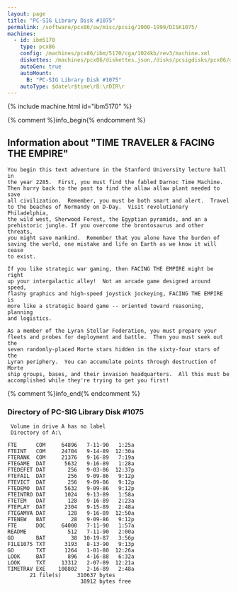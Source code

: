 ```yaml
---
layout: page
title: "PC-SIG Library Disk #1075"
permalink: /software/pcx86/sw/misc/pcsig/1000-1999/DISK1075/
machines:
  - id: ibm5170
    type: pcx86
    config: /machines/pcx86/ibm/5170/cga/1024kb/rev3/machine.xml
    diskettes: /machines/pcx86/diskettes.json,/disks/pcsigdisks/pcx86/diskettes.json
    autoGen: true
    autoMount:
      B: "PC-SIG Library Disk #1075"
    autoType: $date\r$time\rB:\rDIR\r
---
```


{% include machine.html id="ibm5170" %}

{% comment %}info_begin{% endcomment %}

## Information about "TIME TRAVELER & FACING THE EMPIRE"

    You begin this text adventure in the Stanford University lecture hall in
    the year 2285.  First, you must find the fabled Darnoc Time Machine.
    Then hurry back to the past to find the allaw allaw plant needed to save
    all civilization.  Remember, you must be both smart and alert.  Travel
    to the beaches of Normandy on D-Day.  Visit revolutionary Philadelphia,
    the wild west, Sherwood Forest, the Egyptian pyramids, and an a
    prehistoric jungle. If you overcome the brontosaurus and other threats,
    you might save mankind.  Remember that you alone have the burden of
    saving the world, one mistake and life on Earth as we know it will cease
    to exist.
    
    If you like strategic war gaming, then FACING THE EMPIRE might be right
    up your intergalactic alley!  Not an arcade game designed around speed,
    flashy graphics and high-speed joystick jockeying, FACING THE EMPIRE is
    more like a strategic board game -- oriented toward reasoning, planning
    and logistics.
    
    As a member of the Lyran Stellar Federation, you must prepare your
    fleets and probes for deployment and battle.  Then you must seek out the
    seven randomly-placed Morte stars hidden in the sixty-four stars of the
    Lyran periphery.  You can accumulate points through destruction of Morte
    ship groups, bases, and their invasion headquarters.  All this must be
    accomplished while they're trying to get you first!
{% comment %}info_end{% endcomment %}


### Directory of PC-SIG Library Disk #1075

     Volume in drive A has no label
     Directory of A:\

    FTE      COM     64896   7-11-90   1:25a
    FTEINT   COM     24704   9-14-89  12:30a
    FTERANK  COM     21376   9-16-89   7:19a
    FTEGAME  DAT      5632   9-16-89   1:28a
    FTEDEFET DAT       256   9-03-86  12:37p
    FTEFAIL  DAT       256   9-09-86   9:12p
    FTEVICT  DAT       256   9-09-86   9:12p
    FTEDEMO  DAT      5632   9-09-86   9:12p
    FTEINTRO DAT      1024   9-13-89   1:58a
    FTETEM   DAT       128   9-16-89   2:23a
    FTEPLAY  DAT      2304   9-15-89   2:48a
    FTEGAMVA DAT       128   9-16-89  12:50a
    FTENEW   BAT        28   9-09-86   9:12p
    FTE      DOC     64000   7-11-90   1:57a
    README             512   7-11-90   2:00a
    GO       BAT        38  10-19-87   3:56p
    FILE1075 TXT      3193   8-13-90   9:13p
    GO       TXT      1264   1-01-80  12:26a
    LOOK     BAT       896   4-16-88   6:32a
    LOOK     TXT     13312   2-07-89  12:21a
    TIMETRAV EXE    100802   2-16-89   2:48a
           21 file(s)     310637 bytes
                           38912 bytes free
